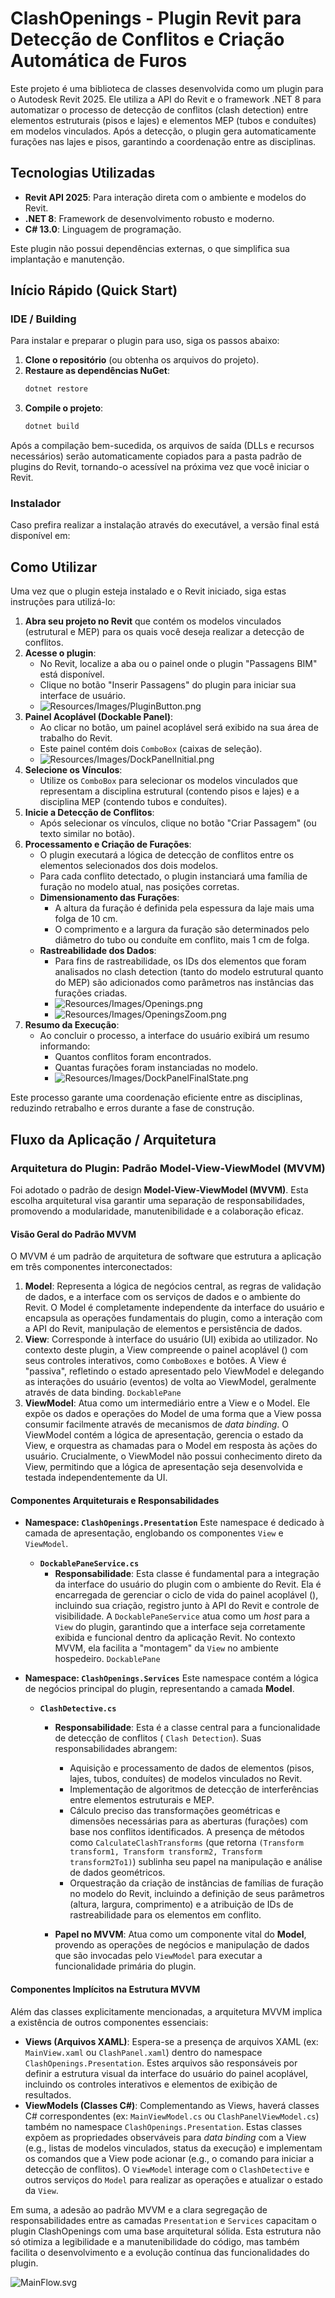﻿# ClashOpenings - Plugin Revit para Detecção de Conflitos e Criação Automática de Furos

Este projeto é uma biblioteca de classes desenvolvida como um plugin para o Autodesk Revit 2025. Ele utiliza a API do
Revit e o framework .NET 8 para automatizar o processo de detecção de conflitos (clash detection) entre elementos
estruturais (pisos e lajes) e elementos MEP (tubos e conduítes) em modelos vinculados. Após a detecção, o plugin gera
automaticamente furações nas lajes e pisos, garantindo a coordenação entre as disciplinas.

## Tecnologias Utilizadas

* **Revit API 2025**: Para interação direta com o ambiente e modelos do Revit.
* **.NET 8**: Framework de desenvolvimento robusto e moderno.
* **C# 13.0**: Linguagem de programação.

Este plugin não possui dependências externas, o que simplifica sua implantação e manutenção.

## Início Rápido (Quick Start)

### IDE / Building

Para instalar e preparar o plugin para uso, siga os passos abaixo:

1. **Clone o repositório** (ou obtenha os arquivos do projeto).
2. **Restaure as dependências NuGet**:
   ```bash
   dotnet restore
   ```
3. **Compile o projeto**:
   ```bash
   dotnet build
   ```

Após a compilação bem-sucedida, os arquivos de saída (DLLs e recursos necessários) serão automaticamente copiados para a
pasta padrão de plugins do Revit, tornando-o acessível na próxima vez que você iniciar o Revit.

### Instalador

Caso prefira realizar a instalação através do executável, a versão final está disponível em:

## Como Utilizar

Uma vez que o plugin esteja instalado e o Revit iniciado, siga estas instruções para utilizá-lo:

1. **Abra seu projeto no Revit** que contém os modelos vinculados (estrutural e MEP) para os quais você deseja realizar
   a detecção de conflitos.
2. **Acesse o plugin**:
    * No Revit, localize a aba ou o painel onde o plugin "Passagens BIM" está disponível.
    * Clique no botão "Inserir Passagens" do plugin para iniciar sua interface de usuário.
    * ![Resources/Images/PluginButton.png](Resources/Images/PluginButton.png "Plugin Button")
3. **Painel Acoplável (Dockable Panel)**:
    * Ao clicar no botão, um painel acoplável será exibido na sua área de trabalho do Revit.
    * Este painel contém dois `ComboBox` (caixas de seleção).
    * ![Resources/Images/DockPanelInitial.png](Resources/Images/DockPanelInitial.png)
4. **Selecione os Vínculos**:
    * Utilize os `ComboBox` para selecionar os modelos vinculados que representam a disciplina estrutural (contendo
      pisos e lajes) e a disciplina MEP (contendo tubos e conduítes).
5. **Inicie a Detecção de Conflitos**:
    * Após selecionar os vínculos, clique no botão "Criar Passagem" (ou texto similar no botão).
6. **Processamento e Criação de Furações**:
    * O plugin executará a lógica de detecção de conflitos entre os elementos selecionados dos dois modelos.
    * Para cada conflito detectado, o plugin instanciará uma família de furação no modelo atual, nas posições corretas.
    * **Dimensionamento das Furações**:
        * A altura da furação é definida pela espessura da laje mais uma folga de 10 cm.
        * O comprimento e a largura da furação são determinados pelo diâmetro do tubo ou conduíte em conflito, mais 1 cm
          de folga.
    * **Rastreabilidade dos Dados**:
        * Para fins de rastreabilidade, os IDs dos elementos que foram analisados no clash detection (tanto do modelo
          estrutural quanto do MEP) são adicionados como parâmetros nas instâncias das furações criadas.
        * ![Resources/Images/Openings.png](Resources/Images/Openings.png)
        * ![Resources/Images/OpeningsZoom.png](Resources/Images/OpeningsZoom.png)
7. **Resumo da Execução**:
    * Ao concluir o processo, a interface do usuário exibirá um resumo informando:
        * Quantos conflitos foram encontrados.
        * Quantas furações foram instanciadas no modelo.
        * ![Resources/Images/DockPanelFinalState.png](Resources/Images/DockPanelFinalState.png)

Este processo garante uma coordenação eficiente entre as disciplinas, reduzindo retrabalho e erros durante a fase de
construção.

## Fluxo da Aplicação / Arquitetura

### Arquitetura do Plugin: Padrão Model-View-ViewModel (MVVM)

Foi adotado o padrão de design **Model-View-ViewModel (MVVM)**. Esta escolha arquitetural visa garantir uma separação de
responsabilidades, promovendo a modularidade, manutenibilidade e a colaboração eficaz.

#### Visão Geral do Padrão MVVM

O MVVM é um padrão de arquitetura de software que estrutura a aplicação em três componentes interconectados:

1. **Model**: Representa a lógica de negócios central, as regras de validação de dados, e a interface com os serviços de
   dados e o ambiente do Revit. O Model é completamente independente da interface do usuário e encapsula as operações
   fundamentais do plugin, como a interação com a API do Revit, manipulação de elementos e persistência de dados.
2. **View**: Corresponde à interface do usuário (UI) exibida ao utilizador. No contexto deste plugin, a View compreende
   o painel acoplável () com seus controles interativos, como `ComboBoxes` e botões. A View é "passiva", refletindo o
   estado apresentado pelo ViewModel e delegando as interações do usuário (eventos) de volta ao ViewModel, geralmente
   através de data binding. `DockablePane`
3. **ViewModel**: Atua como um intermediário entre a View e o Model. Ele expõe os dados e operações do Model de uma
   forma que a View possa consumir facilmente através de mecanismos de _data binding_. O ViewModel contém a lógica de
   apresentação, gerencia o estado da View, e orquestra as chamadas para o Model em resposta às ações do usuário.
   Crucialmente, o ViewModel não possui conhecimento direto da View, permitindo que a lógica de apresentação seja
   desenvolvida e testada independentemente da UI.

#### Componentes Arquiteturais e Responsabilidades

- **Namespace: `ClashOpenings.Presentation`** Este namespace é dedicado à camada de apresentação, englobando os
  componentes `View` e `ViewModel`.
    - **`DockablePaneService.cs`**
        - **Responsabilidade**: Esta classe é fundamental para a integração da interface do usuário do plugin com o
          ambiente do Revit. Ela é encarregada de gerenciar o ciclo de vida do painel acoplável (), incluindo sua
          criação, registro junto à API do Revit e controle de visibilidade. A `DockablePaneService` atua como um _host_
          para a `View` do plugin, garantindo que a interface seja corretamente exibida e funcional dentro da aplicação
          Revit. No contexto MVVM, ela facilita a "montagem" da `View` no ambiente hospedeiro. `DockablePane`

- **Namespace: `ClashOpenings.Services`** Este namespace contém a lógica de negócios principal do plugin, representando
  a camada **Model**.
    - **`ClashDetective.cs`**
        - **Responsabilidade**: Esta é a classe central para a funcionalidade de detecção de conflitos (
          `Clash Detection`). Suas responsabilidades abrangem:
            - Aquisição e processamento de dados de elementos (pisos, lajes, tubos, conduítes) de modelos vinculados no
              Revit.
            - Implementação de algoritmos de detecção de interferências entre elementos estruturais e MEP.
            - Cálculo preciso das transformações geométricas e dimensões necessárias para as aberturas (furações) com
              base nos conflitos identificados. A presença de métodos como `CalculateClashTransforms` (que retorna
              `(Transform transform1, Transform transform2, Transform transform2To1)`) sublinha seu papel na manipulação
              e análise de dados geométricos.
            - Orquestração da criação de instâncias de famílias de furação no modelo do Revit, incluindo a definição de
              seus parâmetros (altura, largura, comprimento) e a atribuição de IDs de rastreabilidade para os elementos
              em conflito.

        - **Papel no MVVM**: Atua como um componente vital do **Model**, provendo as operações de negócios e manipulação
          de dados que são invocadas pelo `ViewModel` para executar a funcionalidade primária do plugin.

#### Componentes Implícitos na Estrutura MVVM

Além das classes explicitamente mencionadas, a arquitetura MVVM implica a existência de outros componentes essenciais:

- **Views (Arquivos XAML)**: Espera-se a presença de arquivos XAML (ex: `MainView.xaml` ou `ClashPanel.xaml`) dentro do
  namespace `ClashOpenings.Presentation`. Estes arquivos são responsáveis por definir a estrutura visual da interface do
  usuário do painel acoplável, incluindo os controles interativos e elementos de exibição de resultados.
- **ViewModels (Classes C#)**: Complementando as Views, haverá classes C# correspondentes (ex: `MainViewModel.cs` ou
  `ClashPanelViewModel.cs`) também no namespace `ClashOpenings.Presentation`. Estas classes expõem as propriedades
  observáveis para _data binding_ com a View (e.g., listas de modelos vinculados, status da execução) e implementam os
  comandos que a View pode acionar (e.g., o comando para iniciar a detecção de conflitos). O `ViewModel` interage com o
  `ClashDetective` e outros serviços do `Model` para realizar as operações e atualizar o estado da `View`.

Em suma, a adesão ao padrão MVVM e a clara segregação de responsabilidades entre as camadas `Presentation` e `Services`
capacitam o plugin ClashOpenings com uma base arquitetural sólida. Esta estrutura não só otimiza a legibilidade e a
manutenibilidade do código, mas também facilita o desenvolvimento e a evolução contínua das funcionalidades do plugin.

![MainFlow.svg](Resources/Images/MainFlow.svg)
